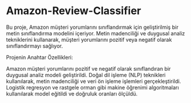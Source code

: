# Amazon-Review-Classifier
 Bu proje, Amazon müşteri yorumlarını sınıflandırmak için geliştirilmiş bir metin sınıflandırma modelini içeriyor. Metin madenciliği ve duygusal analiz tekniklerini kullanarak, müşteri yorumlarını pozitif veya negatif olarak sınıflandırmayı sağlıyor.

Projenin Anahtar Özellikleri:

Amazon müşteri yorumlarını pozitif ve negatif olarak sınıflandıran bir duygusal analiz modeli geliştirildi.
Doğal dil işleme (NLP) teknikleri kullanılarak, metin madenciliği ve veri ön işleme işlemleri gerçekleştirildi.
Logistik regresyon ve rastgele orman gibi makine öğrenimi algoritmaları kullanılarak model eğitildi ve doğruluk oranları ölçüldü.
